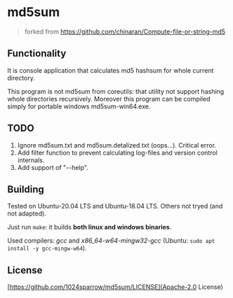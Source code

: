 # md5sum
> forked from https://github.com/chinaran/Compute-file-or-string-md5

## Functionality

It is console application that calculates md5 hashsum for whole current directory.

This program is not md5sum from coreutils: that utility not support hashing whole directories recursively. Moreover this program can be compiled simply for portable windows md5sum-win64.exe.

## TODO

1. Ignore md5sum.txt and md5sum.detalized.txt (oops...). Critical error.
2. Add filter function to prevent calculating log-files and version control internals.
3. Add support of "--help".

## Building

Tested on Ubuntu-20.04 LTS and Ubuntu-18.04 LTS. Others not tryed (and not adapted).

Just run ```make```: it builds **both linux and windows binaries**.

Used compilers: *gcc* and *x86_64-w64-mingw32-gcc* (Ubuntu: ```sudo apt install -y gcc-mingw-w64```).

## License

[https://github.com/1024sparrow/md5sum/LICENSE](Apache-2.0 License)
